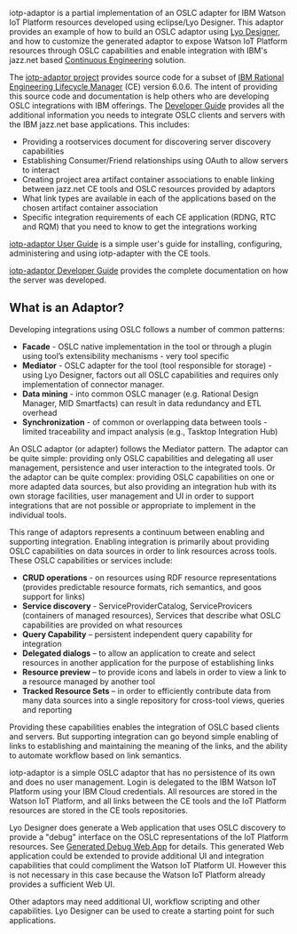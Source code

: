 iotp-adaptor is a partial implementation of an OSLC adapter for IBM Watson IoT Platform resources developed using eclipse/Lyo Designer. This adaptor provides an example of how to build an OSLC adaptor using [Lyo Designer](https://wiki.eclipse.org/Lyo/ToolchainModellingAndCodeGenerationWorkshop), and how to customize the generated adaptor to expose Watson IoT Platform resources through OSLC capabilities and enable integration with IBM's jazz.net based [Continuous Engineering](https://jazz.net/products/continuous-engineering-solution/) solution.  

The [iotp-adaptor project](https://github.com/OSLC/iotp-adaptor) provides source code for a subset of [IBM Rational Engineering Lifecycle Manager](https://jazz.net/products/rational-engineering-lifecycle-manager/) (CE) version 6.0.6. The intent of providing this source code and documentation is help others who are developing OSLC integrations with IBM offerings. The [Developer Guide](./iotp_adaptor/developer-guide) provides all the additional information you needs to integrate OSLC clients and servers with the IBM jazz.net base applications. This includes:

* Providing a rootservices document for discovering server discovery capabilities
* Establishing Consumer/Friend relationships using OAuth to allow servers to interact
* Creating project area artifact container associations to enable linking between jazz.net CE tools and OSLC resources provided by adaptors
* What link types are available in each of the applications based on the chosen artifact container association
* Specific integration requirements of each CE application (RDNG, RTC and RQM) that you need to know to get the integrations working

[iotp-adaptor User Guide](./iotp_adaptor/userGuide/user-guide) is a simple user's guide for installing, configuring, administering and using iotp-adapter with the CE tools.

[iotp-adaptor Developer Guide](./iotp_adaptor/developer-guide) provides the complete documentation on how the server was developed.

## What is an Adaptor?

Developing integrations using OSLC follows a number of common patterns:

* **Facade** - OSLC native implementation in the tool or through a plugin using tool’s extensibility mechanisms - very tool specific
* **Mediator** - OSLC adapter for the tool (tool responsible for storage) - using Lyo Designer, factors out all OSLC capabilities and requires only implementation of connector manager.
* **Data mining** - into common OSLC manager (e.g. Rational Design Manager, MID Smartfacts) can result in data redundancy and ETL overhead
* **Synchronization** - of common or overlapping data between tools - limited traceability and impact analysis (e.g., Tasktop Integration Hub)

An OSLC adaptor (or adapter) follows the Mediator pattern. The adaptor can be quite simple: providing only OSLC capabilities and delegating all user management, persistence and user interaction to the integrated tools. Or the adaptor can be quite complex: providing OSLC capabilities on one or more adapted data sources, but also providing an integration hub with its own storage facilities, user management and UI in order to support integrations that are not possible or appropriate to implement in the individual tools.

This range of adaptors represents a continuum between enabling and supporting integration. Enabling integration is primarily about providing OSLC capabilities on data sources in order to link resources across tools. These OSLC capabilities or services include:

* **CRUD operations** - on resources using RDF resource representations (provides predictable resource formats, rich semantics, and goos support for links)
* **Service discovery** - ServiceProviderCatalog, ServiceProvicers (containers of managed resources), Services that describe what OSLC capabilities are provided on what resources
* **Query Capability** – persistent independent query capability for integration
* **Delegated dialogs** – to allow an application to create and select resources in another application for the purpose of establishing links
* **Resource preview** – to provide icons and labels in order to view a link to a resource managed by another tool
* **Tracked Resource Sets** – in order to efficiently contribute data from many data sources into a single repository for cross-tool views, queries and reporting

Providing these capabilities enables the integration of OSLC based clients and servers. But supporting integration can go beyond simple enabling of links to establishing and maintaining the meaning of the links, and the ability to automate workflow based on link semantics.

iotp-adaptor is a simple OSLC adaptor that has no persistence of its own and does no user management. Login is delegated to the IBM Watson IoT Platform using your IBM Cloud credentials. All resources are stored in the Watson IoT Platform, and all links between the CE tools and the IoT Platform resources are stored in the CE tools repositories. 

Lyo Designer does generate a Web application that uses OSLC discovery to provide a "debug" interface on the OSLC representations of the IoT Platform resources. See [Generated Debug Web App](./iotp_adaptor/userGuide/debug-interface) for details. This generated Web application could be extended to provide additional UI and integration capabilities that could compliment the Watson IoT Platform UI. However this is not necessary in this case because the Watson IoT Platform already provides a sufficient Web UI. 

Other adaptors may need additional UI, workflow scripting and other capabilities. Lyo Designer can be used to create a starting point for such applications. 




